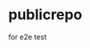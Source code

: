 # publicrepo
for e2e test


























































































































































































































































































































































































































































































































































































































































































































































































































































































































































































































































































































































































































































































































































































































































































































































































































































































































































































































































































































































































































































































































































































































































































































































































































































































































































































































































































































































































































































































































































































































































































































































































































































































































































































































































































































































































































































